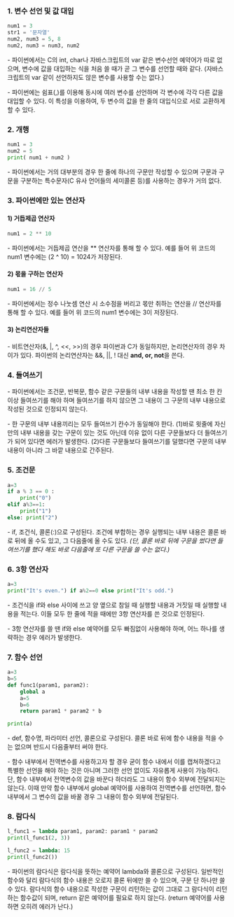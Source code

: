 ### 1. 변수 선언 및 값 대입

```python
num1 = 3
str1 = '문자열'
num2, num3 = 5, 8
num2, num3 = num3, num2
```

\- 파이썬에서는 C의 int, char나 자바스크립트의 var 같은 변수선언 예약어가 따로 없으며, 변수에 값을 대입하는 식을 처음 쓸 때가 곧 그 변수를 선언할 때와 같다. (자바스크립트의 var 같이 선언하지도 않은 변수를 사용할 수는 없다.)

\- 파이썬에는 쉼표(,)를 이용해 동시에 여러 변수를 선언하며 각 변수에 각각 다른 값을 대입할 수 있다. 이 특성을 이용하여, 두 변수의 값을 한 줄의 대입식으로 서로 교환하게 할 수 있다.


### 2. 개행

```python
num1 = 3
num2 = 5
print( num1 + num2 )
```

\- 파이썬에서는 거의 대부분의 경우 한 줄에 하나의 구문만 작성할 수 있으며 구문과 구문을 구분하는 특수문자(C 유사 언어들의 세미콜론 등)를 사용하는 경우가 거의 없다.


### 3. 파이썬에만 있는 연산자

#### 1) 거듭제곱 연산자

```python
num1 = 2 ** 10
```

\- 파이썬에서는 거듭제곱 연산을 ** 연산자를 통해 할 수 있다. 예를 들어 위 코드의 num1 변수에는 \(2 ^ 10\) = 1024가 저장된다.

#### 2) 몫을 구하는 연산자

```python
num1 = 16 // 5
```

\- 파이썬에서는 정수 나눗셈 연산 시 소수점을 버리고 몫만 취하는 연산을 // 연산자를 통해 할 수 있다. 예를 들어 위 코드의 num1 변수에는 3이 저장된다.

#### 3) 논리연산자들

\- 비트연산자(&, \|, ^, \<<, >>)의 경우 파이썬과 C가 동일하지만, 논리연산자의 경우 차이가 있다. 파이썬의 논리연산자는 &&, \|\|, ! 대신 **and, or, not**을 쓴다.


### 4. 들여쓰기

\- 파이썬에서는 조건문, 반복문, 함수 같은 구문들의 내부 내용을 작성할 땐 최소 한 칸 이상 들여쓰기를 해야 하며 들여쓰기를 하지 않으면 그 내용이 그 구문의 내부 내용으로 작성된 것으로 인정되지 않는다.

\- 한 구문의 내부 내용끼리는 모두 들여쓰기 칸수가 동일해야 한다. (1)바로 윗줄에 자신만의 내부 내용을 갖는 구문이 있는 것도 아닌데 이유 없이 다른 구문들보다 더 들여쓰기가 되어 있다면 에러가 발생한다. (2)다른 구문들보다 들여쓰기를 덜했다면 구문의 내부 내용이 아니라 그 바깥 내용으로 간주된다.

### 5. 조건문

```python
a=3
if a % 3 == 0 : 
    print("0")
elif a%3==1: 
    print("1")
else: print("2")
```

\- if, 조건식, 콜론(:)으로 구성된다. 조건에 부합하는 경우 실행되는 내부 내용은 콜론 바로 뒤에 올 수도 있고, 그 다음줄에 올 수도 있다. _(단, 콜론 바로 뒤에 구문을 썼다면 들여쓰기를 했다 해도 바로 다음줄에 또 다른 구문을 쓸 수는 없다.)_


### 6. 3항 연산자

```python
a=3
print("It's even.") if a%2==0 else print("It's odd.")
```

\- 조건식을 if와 else 사이에 쓰고 양 옆으로 참일 때 실행할 내용과 거짓일 때 실행할 내용을 적는다. 이들 모두 한 줄에 적을 때에만 3항 연산자를 쓴 것으로 인정된다.

\- 3항 연산자를 쓸 땐 if와 else 예약어를 모두 빠짐없이 사용해야 하며, 어느 하나를 생략하는 경우 에러가 발생한다.

### 7. 함수 선언

```python
a=3
b=5
def func1(param1, param2):
    global a
    a=5
    b=6
    return param1 * param2 * b

print(a)
```

\- def, 함수명, 파라미터 선언, 콜론으로 구성된다. 콜론 바로 뒤에 함수 내용을 적을 수는 없으며 반드시 다음줄부터 써야 한다.

\- 함수 내부에서 전역변수를 사용하고자 할 경우 굳이 함수 내에서 이를 캡쳐하겠다고 특별한 선언을 해야 하는 것은 아니며 그러한 선언 없이도 자유롭게 사용이 가능하다. 단, 함수 내부에서 전역변수의 값을 바꾼다 하더라도 그 내용이 함수 외부에 전달되지는 않는다. 이때 만약 함수 내부에서 global 예약어를 사용하여 전역변수를 선언하면, 함수 내부에서 그 변수의 값을 바꿀 경우 그 내용이 함수 외부에 전달된다.



### 8. 람다식

```python
l_func1 = lambda param1, param2: param1 * param2
print(l_func1(2, 3))

l_func2 = lambda: 15
print(l_func2())
```

\- 파이썬의 람다식은 람다식을 뜻하는 예약어 lambda와 콜론으로 구성된다. 일반적인 함수와 달리 람다식의 함수 내용은 오로지 콜론 뒤에만 쓸 수 있으며, 구문 단 하나만 쓸 수 있다. 람다식의 함수 내용으로 작성한 구문이 리턴하는 값이 그대로 그 람다식이 리턴하는 함수값이 되며, return 같은 예약어를 필요로 하지 않는다. (return 예약어를 사용하면 오히려 에러가 난다.)
